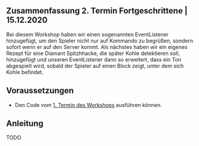 ## Zusammenfassung 2. Termin Fortgeschrittene | 15.12.2020

Bei diesem Workshop haben wir einen sogenannten EventListener hinzugefügt, um den Spieler nicht nur auf Kommando zu begrüßen, sondern sofort wenn er auf den Server kommt. Als nächstes haben wir ein eigenes Rezept für eine Diamant Spitzhhacke, die später Kohle detektieren soll, hinzugefügt und unseren EventListener dann so erweitert, dass ein Ton abgespielt wird, sobald der Spieler auf einen Block zeigt, unter dem sich Kohle befindet.
 
## Voraussetzungen
- Den Code vom [1. Termin des Workshops](#zusammenfassung-1-termin--20112020) ausführen können.

## Anleitung
TODO
